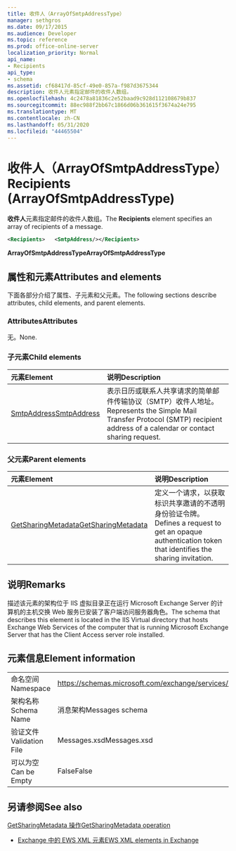 ```yaml
---
title: 收件人（ArrayOfSmtpAddressType）
manager: sethgros
ms.date: 09/17/2015
ms.audience: Developer
ms.topic: reference
ms.prod: office-online-server
localization_priority: Normal
api_name:
- Recipients
api_type:
- schema
ms.assetid: cf68417d-85cf-49e0-857a-f987d3675344
description: 收件人元素指定邮件的收件人数组。
ms.openlocfilehash: 4c2478a81836c2e52baad9c928d112108679b837
ms.sourcegitcommit: 88ec988f2bb67c1866d06b361615f3674a24e795
ms.translationtype: MT
ms.contentlocale: zh-CN
ms.lasthandoff: 05/31/2020
ms.locfileid: "44465504"
---
```

# <a name="recipients-arrayofsmtpaddresstype"></a><span data-ttu-id="344b5-103">收件人（ArrayOfSmtpAddressType）</span><span class="sxs-lookup"><span data-stu-id="344b5-103">Recipients (ArrayOfSmtpAddressType)</span></span>

<span data-ttu-id="344b5-104">**收件人**元素指定邮件的收件人数组。</span><span class="sxs-lookup"><span data-stu-id="344b5-104">The **Recipients** element specifies an array of recipients of a message.</span></span> 
  
```xml
<Recipients>   <SmtpAddress/></Recipients>
```

 <span data-ttu-id="344b5-105">**ArrayOfSmtpAddressType**</span><span class="sxs-lookup"><span data-stu-id="344b5-105">**ArrayOfSmtpAddressType**</span></span>
## <a name="attributes-and-elements"></a><span data-ttu-id="344b5-106">属性和元素</span><span class="sxs-lookup"><span data-stu-id="344b5-106">Attributes and elements</span></span>

<span data-ttu-id="344b5-107">下面各部分介绍了属性、子元素和父元素。</span><span class="sxs-lookup"><span data-stu-id="344b5-107">The following sections describe attributes, child elements, and parent elements.</span></span>
  
### <a name="attributes"></a><span data-ttu-id="344b5-108">Attributes</span><span class="sxs-lookup"><span data-stu-id="344b5-108">Attributes</span></span>

<span data-ttu-id="344b5-109">无。</span><span class="sxs-lookup"><span data-stu-id="344b5-109">None.</span></span>
  
### <a name="child-elements"></a><span data-ttu-id="344b5-110">子元素</span><span class="sxs-lookup"><span data-stu-id="344b5-110">Child elements</span></span>

|<span data-ttu-id="344b5-111">**元素**</span><span class="sxs-lookup"><span data-stu-id="344b5-111">**Element**</span></span>|<span data-ttu-id="344b5-112">**说明**</span><span class="sxs-lookup"><span data-stu-id="344b5-112">**Description**</span></span>|
|:-----|:-----|
|[<span data-ttu-id="344b5-113">SmtpAddress</span><span class="sxs-lookup"><span data-stu-id="344b5-113">SmtpAddress</span></span>](smtpaddress.md) <br/> |<span data-ttu-id="344b5-114">表示日历或联系人共享请求的简单邮件传输协议（SMTP）收件人地址。</span><span class="sxs-lookup"><span data-stu-id="344b5-114">Represents the Simple Mail Transfer Protocol (SMTP) recipient address of a calendar or contact sharing request.</span></span>  <br/> |
   
### <a name="parent-elements"></a><span data-ttu-id="344b5-115">父元素</span><span class="sxs-lookup"><span data-stu-id="344b5-115">Parent elements</span></span>

|<span data-ttu-id="344b5-116">**元素**</span><span class="sxs-lookup"><span data-stu-id="344b5-116">**Element**</span></span>|<span data-ttu-id="344b5-117">**说明**</span><span class="sxs-lookup"><span data-stu-id="344b5-117">**Description**</span></span>|
|:-----|:-----|
|[<span data-ttu-id="344b5-118">GetSharingMetadata</span><span class="sxs-lookup"><span data-stu-id="344b5-118">GetSharingMetadata</span></span>](getsharingmetadata.md) <br/> |<span data-ttu-id="344b5-119">定义一个请求，以获取标识共享邀请的不透明身份验证令牌。</span><span class="sxs-lookup"><span data-stu-id="344b5-119">Defines a request to get an opaque authentication token that identifies the sharing invitation.</span></span>  <br/> |
   
## <a name="remarks"></a><span data-ttu-id="344b5-120">说明</span><span class="sxs-lookup"><span data-stu-id="344b5-120">Remarks</span></span>

<span data-ttu-id="344b5-121">描述该元素的架构位于 IIS 虚拟目录正在运行 Microsoft Exchange Server 的计算机的主机交换 Web 服务已安装了客户端访问服务器角色。</span><span class="sxs-lookup"><span data-stu-id="344b5-121">The schema that describes this element is located in the IIS Virtual directory that hosts Exchange Web Services of the computer that is running Microsoft Exchange Server that has the Client Access server role installed.</span></span>
  
## <a name="element-information"></a><span data-ttu-id="344b5-122">元素信息</span><span class="sxs-lookup"><span data-stu-id="344b5-122">Element information</span></span>

|||
|:-----|:-----|
|<span data-ttu-id="344b5-123">命名空间</span><span class="sxs-lookup"><span data-stu-id="344b5-123">Namespace</span></span>  <br/> |https://schemas.microsoft.com/exchange/services/2006/messages  <br/> |
|<span data-ttu-id="344b5-124">架构名称</span><span class="sxs-lookup"><span data-stu-id="344b5-124">Schema Name</span></span>  <br/> |<span data-ttu-id="344b5-125">消息架构</span><span class="sxs-lookup"><span data-stu-id="344b5-125">Messages schema</span></span>  <br/> |
|<span data-ttu-id="344b5-126">验证文件</span><span class="sxs-lookup"><span data-stu-id="344b5-126">Validation File</span></span>  <br/> |<span data-ttu-id="344b5-127">Messages.xsd</span><span class="sxs-lookup"><span data-stu-id="344b5-127">Messages.xsd</span></span>  <br/> |
|<span data-ttu-id="344b5-128">可以为空</span><span class="sxs-lookup"><span data-stu-id="344b5-128">Can be Empty</span></span>  <br/> |<span data-ttu-id="344b5-129">False</span><span class="sxs-lookup"><span data-stu-id="344b5-129">False</span></span>  <br/> |
   
## <a name="see-also"></a><span data-ttu-id="344b5-130">另请参阅</span><span class="sxs-lookup"><span data-stu-id="344b5-130">See also</span></span>



[<span data-ttu-id="344b5-131">GetSharingMetadata 操作</span><span class="sxs-lookup"><span data-stu-id="344b5-131">GetSharingMetadata operation</span></span>](getsharingmetadata-operation.md)


- [<span data-ttu-id="344b5-132">Exchange 中的 EWS XML 元素</span><span class="sxs-lookup"><span data-stu-id="344b5-132">EWS XML elements in Exchange</span></span>](ews-xml-elements-in-exchange.md)

